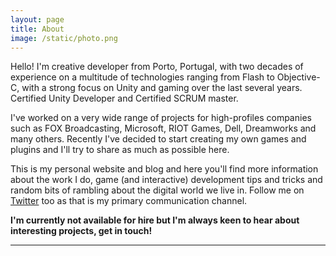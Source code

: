 ```yaml
---
layout: page
title: About
image: /static/photo.png
---
```


Hello! I'm creative developer from Porto, Portugal, with two decades of experience on a multitude of technologies ranging from Flash to Objective-C, with a strong focus on Unity and gaming over the last several years. Certified Unity Developer and Certified SCRUM master.

I've worked on a very wide range of projects for high-profiles companies such as FOX Broadcasting, Microsoft, RIOT Games, Dell, Dreamworks and many others. Recently I've decided to start creating my own games and plugins and I'll try to share as much as possible here.

This is my personal website and blog and here you'll find more information about the work I do, game (and interactive) development tips and tricks and random bits of rambling about the digital world we live in. Follow me on <a href="https://twitter.com/lpfonseca" target="_blank">Twitter</a> too as that is my primary communication channel.

**I'm currently not available for hire but I'm always keen to hear about interesting projects, <span class="text-span">get in touch</span>!**

***